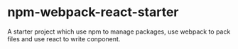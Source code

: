 # npm-webpack-react-starter
A starter project which use npm to manage packages, use webpack to pack files and use react to write conponent.
